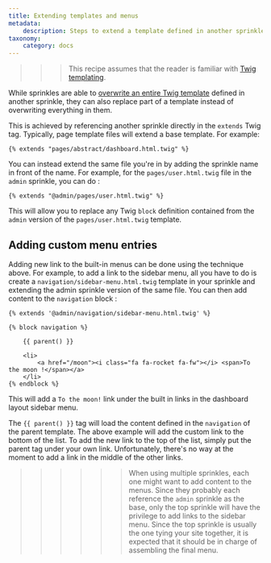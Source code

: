 ```yaml
---
title: Extending templates and menus
metadata:
    description: Steps to extend a template defined in another sprinkle.
taxonomy:
    category: docs
---
```


>>> This recipe assumes that the reader is familiar with [Twig templating](/templating-with-twig).

While sprinkles are able to [overwrite an entire Twig template](/templating-with-twig/sprinkle-templates#overriding-sprinkle-templates) defined in another sprinkle, they can also replace part of a template instead of overwriting everything in them.

This is achieved by referencing another sprinkle directly in the `extends` Twig tag. Typically, page template files will extend a base template. For example:

```twig
{% extends "pages/abstract/dashboard.html.twig" %}
```

You can instead extend the same file you're in by adding the sprinkle name in front of the name. For example, for the `pages/user.html.twig` file in the `admin` sprinkle, you can do :

```twig
{% extends "@admin/pages/user.html.twig" %}
```

This will allow you to replace any Twig `block` definition contained from the `admin` version of the `pages/user.html.twig` template.

## Adding custom menu entries

Adding new link to the built-in menus can be done using the technique above. For example, to add a link to the sidebar menu, all you have to do is create a `navigation/sidebar-menu.html.twig` template in your sprinkle and extending the admin sprinkle version of the same file. You can then add content to the `navigation` block :

```twig
{% extends '@admin/navigation/sidebar-menu.html.twig' %}

{% block navigation %}
    
    {{ parent() }}
    
    <li>
        <a href="/moon"><i class="fa fa-rocket fa-fw"></i> <span>To the moon !</span></a>
    </li>
{% endblock %}
``` 

This will add a `To the moon!` link under the built in links in the dashboard layout sidebar menu. 

The `{{ parent() }}` tag will load the content defined in the `navigation` of the parent template. The above example will add the custom link to the bottom of the list. To add the new link to the top of the list, simply put the parent tag under your own link. Unfortunately, there's no way at the moment to add a link in the middle of the other links.

>>>>>> When using multiple sprinkles, each one might want to add content to the menus. Since they probably each reference the `admin` sprinkle as the base, only the top sprinkle will have the privilege to add links to the sidebar menu. Since the top sprinkle is usually the one tying your site together, it is expected that it should be in charge of assembling the final menu.
